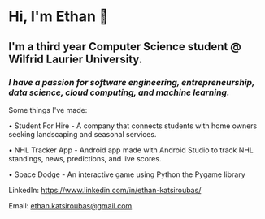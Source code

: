 # **Hi, I'm Ethan** 👋

## **I'm a third year Computer Science student @ Wilfrid Laurier University.**

### _I have a passion for software engineering, entrepreneurship, data science, cloud computing, and machine learning._

Some things I've made:

• Student For Hire - A company that connects students with home owners seeking landscaping and seasonal services.

• NHL Tracker App - Android app made with Android Studio to track NHL standings, news, predictions, and live scores.

• Space Dodge - An interactive game using Python the Pygame library


LinkedIn: https://www.linkedin.com/in/ethan-katsiroubas/

Email: ethan.katsiroubas@gmail.com
